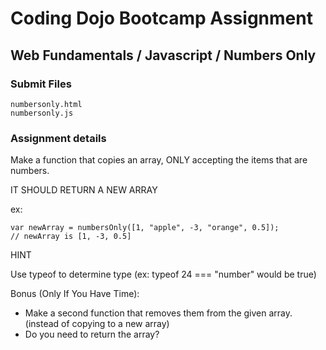 # Coding Dojo Bootcamp Assignment  
## Web Fundamentals / Javascript / Numbers Only

### Submit Files
```
numbersonly.html
numbersonly.js
```

### Assignment details  
Make a function that copies an array, ONLY accepting the items that are numbers.  

IT SHOULD RETURN A NEW ARRAY  

ex:  
```
var newArray = numbersOnly([1, "apple", -3, "orange", 0.5]);
// newArray is [1, -3, 0.5]
```

HINT  

Use typeof to determine type (ex: typeof 24 === "number" would be true)  

Bonus (Only If You Have Time):  

* Make a second function that removes them from the given array. (instead of copying to a new array)  
* Do you need to return the array?  
